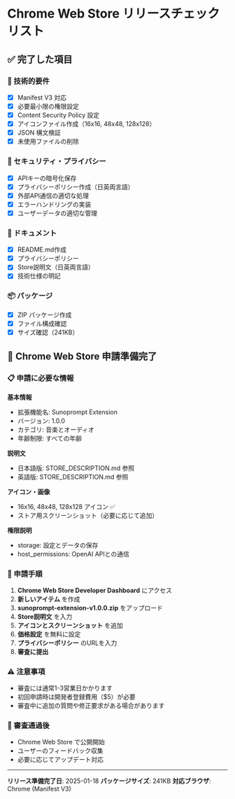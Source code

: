 # Chrome Web Store リリースチェックリスト

## ✅ 完了した項目

### 🔧 技術的要件
- [x] Manifest V3 対応
- [x] 必要最小限の権限設定
- [x] Content Security Policy 設定
- [x] アイコンファイル作成（16x16, 48x48, 128x128）
- [x] JSON 構文検証
- [x] 未使用ファイルの削除

### 🔐 セキュリティ・プライバシー
- [x] APIキーの暗号化保存
- [x] プライバシーポリシー作成（日英両言語）
- [x] 外部API通信の適切な処理
- [x] エラーハンドリングの実装
- [x] ユーザーデータの適切な管理

### 📝 ドキュメント
- [x] README.md作成
- [x] プライバシーポリシー
- [x] Store説明文（日英両言語）
- [x] 技術仕様の明記

### 📦 パッケージ
- [x] ZIP パッケージ作成
- [x] ファイル構成確認
- [x] サイズ確認（241KB）

## 🎯 Chrome Web Store 申請準備完了

### 📋 申請に必要な情報

**基本情報**
- 拡張機能名: Sunoprompt Extension
- バージョン: 1.0.0
- カテゴリ: 音楽とオーディオ
- 年齢制限: すべての年齢

**説明文**
- 日本語版: STORE_DESCRIPTION.md 参照
- 英語版: STORE_DESCRIPTION.md 参照

**アイコン・画像**
- 16x16, 48x48, 128x128 アイコン ✅
- ストア用スクリーンショット（必要に応じて追加）

**権限説明**
- storage: 設定とデータの保存
- host_permissions: OpenAI APIとの通信

### 🚀 申請手順

1. **Chrome Web Store Developer Dashboard** にアクセス
2. **新しいアイテム** を作成
3. **sunoprompt-extension-v1.0.0.zip** をアップロード
4. **Store説明文** を入力
5. **アイコンとスクリーンショット** を追加
6. **価格設定** を無料に設定
7. **プライバシーポリシー** のURLを入力
8. **審査に提出**

### ⚠️ 注意事項

- 審査には通常1-3営業日かかります
- 初回申請時は開発者登録費用（$5）が必要
- 審査中に追加の質問や修正要求がある場合があります

### 🎉 審査通過後

- Chrome Web Store で公開開始
- ユーザーのフィードバック収集
- 必要に応じてアップデート対応

---

**リリース準備完了日**: 2025-01-18
**パッケージサイズ**: 241KB
**対応ブラウザ**: Chrome (Manifest V3)